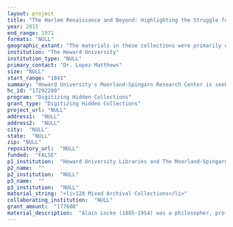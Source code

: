 ```yaml
--- 
layout: project 
title: "The Harlem Renaissance and Beyond: Highlighting the Struggle for Civil Rights and the New Cultural Aesthetic it Helped Create through the Digitization of the papers of Alain Locke, Arthur B. Spingarn, Joel Spingarn, and Georgia Douglas Johnson."
year: 2015
end_range: 1971
formats: "NULL"
geographic_extant: "The materials in these collections were primarily created in the Northeastern United States, with the bulk of the materials created in either Washington, DC or New York. However there are materials from other parts of the United States, Canada, Europe, Africa, and the Antilles."
institution: "The Howard University"
institution_type: "NULL"
primary_contact: "Dr. Lopez Matthews"
size: "NULL"
start_range: "1841"
summary: "Howard University's Moorland-Spingarn Research Center is seeking a grant of $177,608 to fund a two year project for the digitization of four manuscript collections: the papers of Alain Locke (the first African-American Rhodes Scholar, and the leading philosopher of the Harlem Renaissance); Arthur Spingarn (a civil rights litigator, noted collector of books and manuscripts created by persons of African descent, and President of the N.A.A.C.P.), Joel Spingarn (a noted literary critic, publisher, member of the Niagara Movement, and President of the N.A.A.C.P.), and Georgia Douglas Johnson (poet, lyricist, essayist, playwright, novelist and musician). Together these collections, none of which are well known or utilized, give unique insights into the fight for civil rights during the early 20th Century, as well as insights into the literary and popular cultures of the same eras."
hc_id: "17292280"
program: "Digitizing Hidden Collections"
grant_type: "Digitizing Hidden Collections"
project_url: "NULL"
address1:  "NULL"
address2:  "NULL"
city:  "NULL"
state:  "NULL"
zip: "NULL"
repository_url:  "NULL"
funded:  "FALSE"
p1_institution:  "Howard University Libraries and The Moorland-Spingarn Research Center"
p2_name:  ""
p2_institution:  "NULL"
p3_name:  ""
p3_institution:  "NULL"
material_string: "<li>128 Mixed Archival Collections</li>"
collaborating_institution:  "NULL"
grant_amount:  "177608"
material_description:  "Alain Locke (1885-1954) was a philosopher, professor, and author. The papers include correspondence, writings, photographs and ephemera reflecting his involvement in a wide range of cultural, literary, educational, and civic activities. Some notable correspondents include: Langston Hughes, Zora Neale Hurston, Arthur Fauset, and Countee Cullen. In addition to drafts of his published writings, the papers contain a sizable amount of unpublished writings, lectures, and educational materials. The papers also document his involvement with a variety of organizations including the NAACP, the Associates in Negro Folk Education and the American Association for Adult Education. \n\n\n\nArthur Spingarn (1878-1971) was a lawyer, collector, and president of the NAACP. The papers consist of personal papers; legal files--including the last will and testaments of Langston Hughes and W.E.B. Du Bois; correspondence (some notable correspondents include Langston Hughes, W.E.B. Du Bois, and Zora Neale Hurston); material relating to the NAACP for the period 1957 - 1960, although some extend back to 1929; programs, photographs, book reviews, and awards.\n\n\n\nJoel Spingarn (1875-1939) was a publisher, professor, critic, and civil rights activist. The papers focus on the Amenia Conference (1933); Niagara Movement (1905-1909); and the growth of the NAACP (1915-1939). The Collection includes correspondence with W.E.B. Du Bois, Emmett Scott, Mary Church Terrell, E. Franklin Frazier, Archibald Grimke, Langston Hughes, Samuel Gompers, James Weldon Johnson, and Claude McKay.\n\n\n\nGeorgia Douglas Johnson (1877-1966) was a poet, lyricist, essayist, playwright, novelist and musician. The papers reflect her wide range of activities and her relationships with some of the literati of the Harlem Renaissance. Well documented in the collection is the transformation of Douglas' home into a literary salon hosting weekly meetings between writers such as Jean Toomer, Langston Hughes, and William Stanley Braithwaite. It also includes correspondence with notables such as W.E.B. Du Bois, Zora Neale Hurston and Wallace Thurman."
---
```

